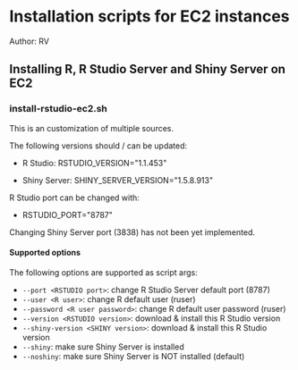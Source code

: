 # Installation scripts for EC2 instances

Author: RV

## Installing R, R Studio Server and Shiny Server on EC2

### install-rstudio-ec2.sh

This is an customization of multiple sources.

The following versions should / can be updated:
* R Studio: RSTUDIO_VERSION="1.1.453"

* Shiny Server: SHINY_SERVER_VERSION="1.5.8.913"

R Studio port can be changed with:
* RSTUDIO_PORT="8787"

Changing Shiny Server port (3838) has not been yet implemented.

#### Supported options

The following options are supported as script args:
* `--port <RSTUDIO port>`: change R Studio Server default port (8787)
* `--user <R user>`: change R default user (ruser)
* `--password <R user password>`: change R default user password (ruser)
* `--version <RSTUDIO version>`: download & install this R Studio version
* `--shiny-version <SHINY version>`: download & install this R Studio version
* `--shiny`: make sure Shiny Server is installed
* `--noshiny`: make sure Shiny Server is NOT installed (default)
